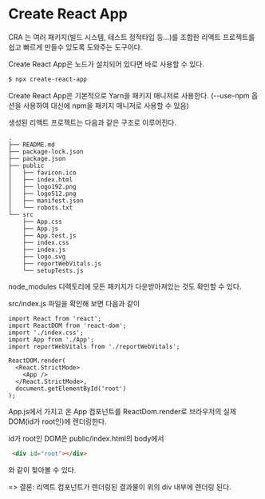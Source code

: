 # Create React App

CRA 는 여러 패키지(빌드 시스템, 테스트 정적타입 등...)를 조합한 리액트 프로젝트를 쉽고 빠르게 만들수 있도록 도와주는 도구이다.

Create React App은 노드가 설치되어 있다면 바로 사용할 수 있다.

```BASH
$ npx create-react-app
```

Create React App은 기본적으로 Yarn을 패키지 매니저로 사용한다. (--use-npm 옵션을 사용하여 대신에 npm을 패키지 매니저로 사용할 수 있음)

생성된 리액트 프로젝트는 다음과 같은 구조로 이루어진다.

```
.
├── README.md
├── package-lock.json
├── package.json
├── public
│   ├── favicon.ico
│   ├── index.html
│   ├── logo192.png
│   ├── logo512.png
│   ├── manifest.json
│   └── robots.txt
└── src
    ├── App.css
    ├── App.js
    ├── App.test.js
    ├── index.css
    ├── index.js
    ├── logo.svg
    ├── reportWebVitals.js
    └── setupTests.js
```

node_modules 디렉토리에 모든 패키지가 다운받아져있는 것도 확인할 수 있다.


src/index.js 파일을 확인해 보면 다음과 같이
```JS
import React from 'react';
import ReactDOM from 'react-dom';
import './index.css';
import App from './App';
import reportWebVitals from './reportWebVitals';

ReactDOM.render(
  <React.StrictMode>
    <App />
  </React.StrictMode>,
  document.getElementById('root')
);

```

App.js에서 가지고 온 App 컴포넌트를 ReactDom.render로 브라우저의 실제 DOM(id가 root인)에 렌더링한다.

id가 root인 DOM은 public/index.html의 body에서 
```HTML
 <div id="root"></div>
```
와 같이 찾아볼 수 있다.

=> 결론: 리액트 컴포넌트가 렌더링된 결과물이 위의 div 내부에 렌더링 된다.